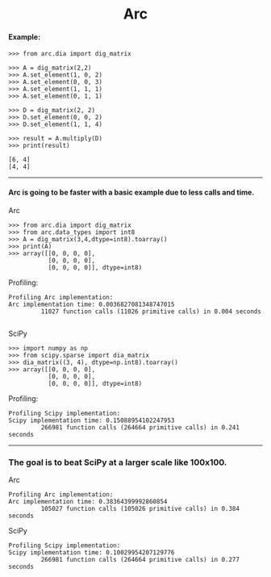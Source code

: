<h1 align="center">
Arc
</h1>

#### Example:

```python3
>>> from arc.dia import dig_matrix

>>> A = dig_matrix(2,2)
>>> A.set_element(1, 0, 2)
>>> A.set_element(0, 0, 3)
>>> A.set_element(1, 1, 1)
>>> A.set_element(0, 1, 1)

>>> D = dig_matrix(2, 2)
>>> D.set_element(0, 0, 2)
>>> D.set_element(1, 1, 4)

>>> result = A.multiply(D)
>>> print(result)

[6, 4]
[4, 4]
```
---

#### Arc is going to be faster with a basic example due to less calls and time. 


Arc
```python3
>>> from arc.dia import dig_matrix
>>> from arc.data_types import int8
>>> A = dig_matrix(3,4,dtype=int8).toarray()
>>> print(A)
>>> array([[0, 0, 0, 0],
           [0, 0, 0, 0],
           [0, 0, 0, 0]], dtype=int8)
```

Profiling:

```
Profiling Arc implementation:
Arc implementation time: 0.0036827081348747015
         11027 function calls (11026 primitive calls) in 0.004 seconds
         
```

SciPy
```python3
>>> import numpy as np
>>> from scipy.sparse import dia_matrix
>>> dia_matrix((3, 4), dtype=np.int8).toarray()
>>> array([[0, 0, 0, 0],
           [0, 0, 0, 0],
           [0, 0, 0, 0]], dtype=int8)
```

Profiling:

```
Profiling Scipy implementation:
Scipy implementation time: 0.15088954102247953
         266981 function calls (264664 primitive calls) in 0.241 seconds
```

---

### The goal is to beat SciPy at a larger scale like 100x100.

Arc
```
Profiling Arc implementation:
Arc implementation time: 0.38364399992860854
         105027 function calls (105026 primitive calls) in 0.384 seconds
```

SciPy

```
Profiling Scipy implementation:
Scipy implementation time: 0.10029954207129776
         266981 function calls (264664 primitive calls) in 0.277 seconds
```